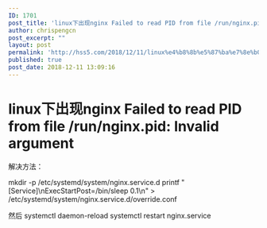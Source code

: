 ```yaml
---
ID: 1701
post_title: 'linux下出现nginx Failed to read PID from file /run/nginx.pid: Invalid argument'
author: chrispengcn
post_excerpt: ""
layout: post
permalink: 'http://hss5.com/2018/12/11/linux%e4%b8%8b%e5%87%ba%e7%8e%b0nginx-failed-to-read-pid-from-file-run-nginx-pid-invalid-argument/'
published: true
post_date: 2018-12-11 13:09:16
---
```

<div class="article-header-box">
<div class="article-header">
<div class="article-title-box">
<h1 class="title-article">linux下出现nginx Failed to read PID from file /run/nginx.pid: Invalid argument</h1>
</div>
<div class="article-info-box">
<div class="operating"></div>
</div>
</div>
</div>
<article class="baidu_pl">
<div id="article_content" class="article_content clearfix csdn-tracking-statistics" data-pid="blog" data-mod="popu_307" data-dsm="post">
<div id="content_views" class="htmledit_views">

解决方法：

mkdir -p /etc/systemd/system/nginx.service.d
printf "[Service]\nExecStartPost=/bin/sleep 0.1\n" &gt; /etc/systemd/system/nginx.service.d/override.conf

然后
systemctl daemon-reload
systemctl restart nginx.service

</div>
</div>
</article>